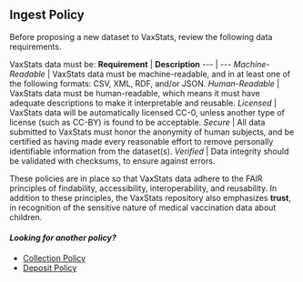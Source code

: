 ## Ingest Policy

Before proposing a new dataset to VaxStats, review the following data requirements. 

VaxStats data must be: 
**Requirement** | **Description**
--- | ---
*Machine-Readable* | VaxStats data must be machine-readable, and in at least one of the following formats: CSV, XML, RDF, and/or JSON. 
*Human-Readable* | VaxStats data must be human-readable, which means it must have adequate descriptions to make it interpretable and reusable.
*Licensed* | VaxStats data will be automatically licensed CC-0, unless another type of license (such as CC-BY) is found to be acceptable.
*Secure* | All data submitted to VaxStats must honor the anonymity of human subjects, and be certified as having made every reasonable effort to remove personally identifiable information from the dataset(s).
*Verified* | Data integrity should be validated with checksums, to ensure against errors.

These policies are in place so that VaxStats data adhere to the FAIR principles of findability, accessibility, interoperability, and reusability. In addition to these principles, the VaxStats repository also emphasizes **trust**, in recognition of the sensitive nature of medical vaccination data about children. 

#### *Looking for another policy?*
- [Collection Policy](https://github.com/kthrog/VaxStats/blob/master/protocolReport/policies/collectionPolicy.md)
- [Deposit Policy](https://github.com/kthrog/VaxStats/blob/master/protocolReport/policies/depositPolicy.md)
